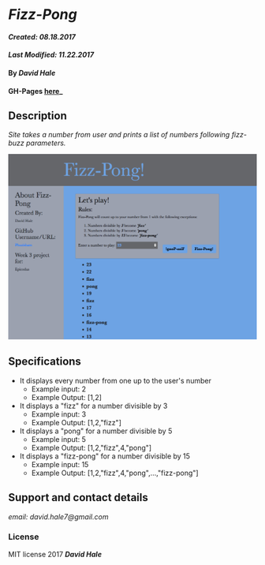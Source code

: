 # _Fizz-Pong_

#### _Created: 08.18.2017_
#### _Last Modified: 11.22.2017_

#### By _**David Hale**_

#### GH-Pages [here](_https://phuzisham.github.io/fizz-pong/)_

## Description

_Site takes a number from user and prints a list of numbers following fizz-buzz parameters._

![Screenshot](https://github.com/phuzisham/fizz-pong/blob/master/img/cap.png "Screen Capture")

## Specifications
* It displays every number from one up to the user's number
  * Example input: 2
  * Example Output: [1,2]
* It displays a "fizz" for a number divisible by 3
  * Example input: 3
  * Example Output: [1,2,"fizz"]
* It displays a "pong" for a number divisible by 5
  * Example input: 5
  * Example Output: [1,2,"fizz",4,"pong"]
* It displays a "fizz-pong" for a number divisible by 15
  * Example input: 15
  * Example Output: [1,2,"fizz",4,"pong",...,"fizz-pong"]

## Support and contact details

_email: david.hale7@gmail.com_


### License

MIT license 2017 **_David Hale_**
